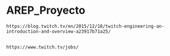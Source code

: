 # AREP_Proyecto
  

````
https://blog.twitch.tv/en/2015/12/18/twitch-engineering-an-introduction-and-overview-a23917b71a25/


https://www.twitch.tv/jobs/

````
